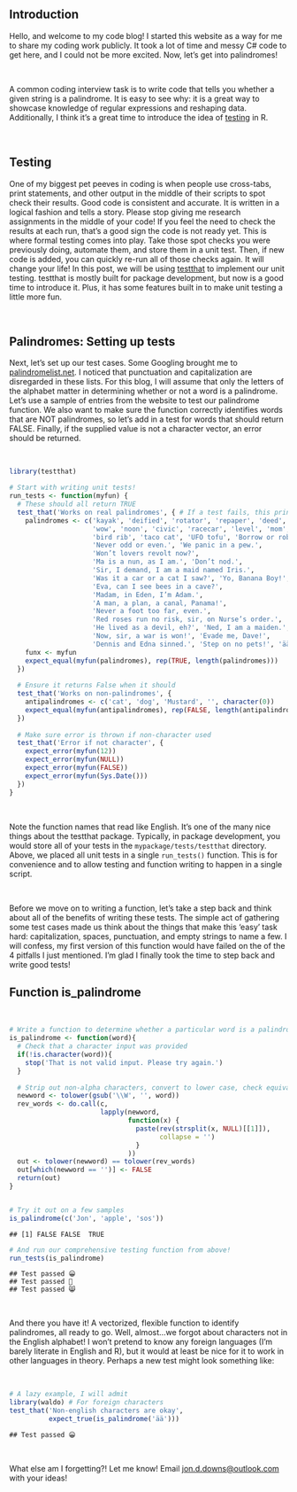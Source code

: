## **Introduction**

Hello, and welcome to my code blog! I started this website as a way for
me to share my coding work publicly. It took a lot of time and messy C#
code to get here, and I could not be more excited. Now, let’s get into
palindromes!

<br />

A common coding interview task is to write code that tells you whether a
given string is a palindrome. It is easy to see why: it is a great way
to showcase knowledge of regular expressions and reshaping data.
Additionally, I think it’s a great time to introduce the idea of
[testing](https://r-pkgs.org/testing-basics.html) in R.

<br />

## **Testing**

One of my biggest pet peeves in coding is when people use cross-tabs,
print statements, and other output in the middle of their scripts to
spot check their results. Good code is consistent and accurate. It is
written in a logical fashion and tells a story. Please stop giving me
research assignments in the middle of your code! If you feel the need to
check the results at each run, that’s a good sign the code is not ready
yet. This is where formal testing comes into play. Take those spot
checks you were previously doing, automate them, and store them in a
unit test. Then, if new code is added, you can quickly re-run all of
those checks again. It will change your life! In this post, we will be
using [testthat](https://testthat.r-lib.org/) to implement our unit
testing. testthat is mostly built for package development, but now is a
good time to introduce it. Plus, it has some features built in to make
unit testing a little more fun.

<br />

## **Palindromes: Setting up tests**

Next, let’s set up our test cases. Some Googling brought me to
[palindromelist.net](http://www.palindromelist.net/). I noticed that
punctuation and capitalization are disregarded in these lists. For this
blog, I will assume that only the letters of the alphabet matter in
determining whether or not a word is a palindrome. Let’s use a sample of
entries from the website to test our palindrome function. We also want
to make sure the function correctly identifies words that are NOT
palindromes, so let’s add in a test for words that should return FALSE.
Finally, if the supplied value is not a character vector, an error
should be returned.

<br />

``` r
library(testthat)

# Start with writing unit tests!
run_tests <- function(myfun) {
  # These should all return TRUE
  test_that('Works on real palindromes', { # If a test fails, this prints
    palindromes <- c('kayak', 'deified', 'rotator', 'repaper', 'deed', 'peep', 
                     'wow', 'noon', 'civic', 'racecar', 'level', 'mom', 
                     'bird rib', 'taco cat', 'UFO tofu', 'Borrow or rob?', 
                     'Never odd or even.', 'We panic in a pew.', 
                     'Won’t lovers revolt now?',  
                     'Ma is a nun, as I am.', 'Don’t nod.', 
                     'Sir, I demand, I am a maid named Iris.', 
                     'Was it a car or a cat I saw?', 'Yo, Banana Boy!', 
                     'Eva, can I see bees in a cave?', 
                     'Madam, in Eden, I’m Adam.', 
                     'A man, a plan, a canal, Panama!', 
                     'Never a foot too far, even.',
                     'Red roses run no risk, sir, on Nurse’s order.', 
                     'He lived as a devil, eh?', 'Ned, I am a maiden.', 
                     'Now, sir, a war is won!', 'Evade me, Dave!', 
                     'Dennis and Edna sinned.', 'Step on no pets!', 'ää')
    funx <- myfun
    expect_equal(myfun(palindromes), rep(TRUE, length(palindromes)))
  })
  
  # Ensure it returns False when it should
  test_that('Works on non-palindromes', {
    antipalindromes <- c('cat', 'dog', 'Mustard', '', character(0))
    expect_equal(myfun(antipalindromes), rep(FALSE, length(antipalindromes)))
  })
  
  # Make sure error is thrown if non-character used
  test_that('Error if not character', {
    expect_error(myfun(12))
    expect_error(myfun(NULL))
    expect_error(myfun(FALSE))
    expect_error(myfun(Sys.Date()))
  })
}
```

<br />

Note the function names that read like English. It’s one of the many
nice things about the testthat package. Typically, in package
development, you would store all of your tests in the
`mypackage/tests/testthat` directory. Above, we placed all unit tests in
a single `run_tests()` function. This is for convenience and to allow
testing and function writing to happen in a single script.

<br />

Before we move on to writing a function, let’s take a step back and
think about all of the benefits of writing these tests. The simple act
of gathering some test cases made us think about the things that make
this ‘easy’ task hard: capitalization, spaces, punctuation, and empty
strings to name a few. I will confess, my first version of this function
would have failed on the of the 4 pitfalls I just mentioned. I’m glad I
finally took the time to step back and write good tests!

## **Function is_palindrome**

<br />

``` r
# Write a function to determine whether a particular word is a palindrome
is_palindrome <- function(word){
  # Check that a character input was provided
  if(!is.character(word)){
    stop('That is not valid input. Please try again.')
  }
  
  # Strip out non-alpha characters, convert to lower case, check equivalency
  newword <- tolower(gsub('\\W', '', word))
  rev_words <- do.call(c, 
                       lapply(newword, 
                              function(x) {
                                paste(rev(strsplit(x, NULL)[[1]]), 
                                      collapse = '')
                                }
                              ))
  out <- tolower(newword) == tolower(rev_words)
  out[which(newword == '')] <- FALSE
  return(out)
}


# Try it out on a few samples
is_palindrome(c('Jon', 'apple', 'sos'))
```

    ## [1] FALSE FALSE  TRUE

``` r
# And run our comprehensive testing function from above!
run_tests(is_palindrome)
```

    ## Test passed 😀
    ## Test passed 🥇
    ## Test passed 😸

<br />

And there you have it! A vectorized, flexible function to identify
palindromes, all ready to go. Well, almost…we forgot about characters
not in the English alphabet! I won’t pretend to know any foreign
languages (I’m barely literate in English and R), but it would at least
be nice for it to work in other languages in theory. Perhaps a new test
might look something like:

<br />

``` r
# A lazy example, I will admit
library(waldo) # For foreign characters
test_that('Non-english characters are okay',
          expect_true(is_palindrome('ää')))
```

    ## Test passed 😀

<br />

What else am I forgetting?! Let me know! Email <jon.d.downs@outlook.com>
with your ideas!
